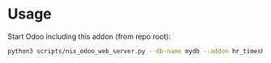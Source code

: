 # Usage

Start Odoo including this addon (from repo root):

```bash
python3 scripts/nix_odoo_web_server.py --db-name mydb --addon hr_timesheet_sheet_policy_project_manager
```
